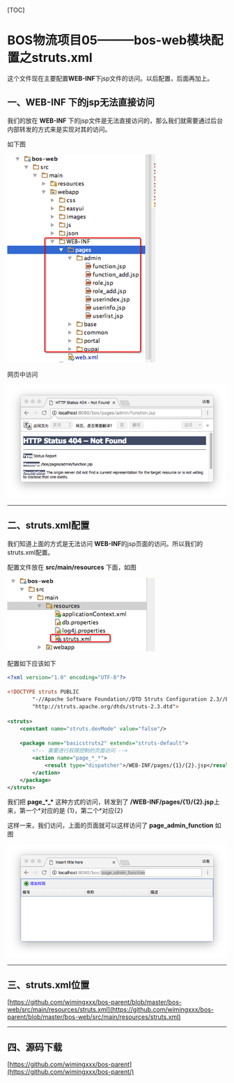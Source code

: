 
[TOC]


# BOS物流项目05———bos-web模块配置之struts.xml

这个文件现在主要配置**WEB-INF**下jsp文件的访问。以后配置，后面再加上。

## 一、WEB-INF 下的jsp无法直接访问

我们的放在 **WEB-INF** 下的jsp文件是无法直接访问的，那么我们就需要通过后台内部转发的方式来是实现对其的访问。

如下图

![](../image/05/1.png)

网页中访问

![](../image/05/2.png)



----

## 二、struts.xml配置

我们知道上面的方式是无法访问 **WEB-INF**的jsp页面的访问。所以我们的 struts.xml配置。

配置文件放在 **src/main/resources** 下面，如图

![](../image/05/3.png)

配置如下应该如下

```xml
<?xml version="1.0" encoding="UTF-8"?>

<!DOCTYPE struts PUBLIC
        "-//Apache Software Foundation//DTD Struts Configuration 2.3//EN"
        "http://struts.apache.org/dtds/struts-2.3.dtd">

<struts>
    <constant name="struts.devMode" value="false"/>

    <package name="basicstruts2" extends="struts-default">
        <!-- 需要进行权限控制的页面访问 -->
        <action name="page_*_*">
            <result type="dispatcher">/WEB-INF/pages/{1}/{2}.jsp</result>
        </action>
    </package>
</struts>
```

我们把 **page_\*_\*** 这种方式的访问，转发到了 **/WEB-INF/pages/{1}/{2}.jsp**上来，第一个\*对应的是 {1}，第二个\*对应{2}

这样一来，我们访问，上面的页面就可以这样访问了 **page_admin_function** 如图

![](../image/05/4.png)



---




## 三、struts.xml位置

[https://github.com/wimingxxx/bos-parent/blob/master/bos-web/src/main/resources/struts.xml](https://github.com/wimingxxx/bos-parent/blob/master/bos-web/src/main/resources/struts.xml)

----

## 四、源码下载

[https://github.com/wimingxxx/bos-parent](https://github.com/wimingxxx/bos-parent/)
